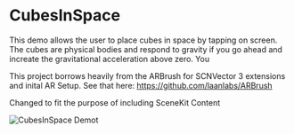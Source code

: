 # CubesInSpace
This  demo allows the user to place cubes in space by tapping on screen. The cubes are physical bodies and respond to gravity if you go ahead and increate the gravitational acceleration above zero. You 

This project borrows heavily from the ARBrush for SCNVector 3 extensions and inital AR Setup. See that here: https://github.com/laanlabs/ARBrush

Changed to fit the purpose of including SceneKit Content


![CubesInSpace Demot](https://g.redditmedia.com/g7hPJQO7gUG_KTe1Z9Ahh_BtTuLK5_mqTZ4Ho13b9IA.gif?fm=mp4&mp4-fragmented=false&s=baab3005009d52c1b919a902d3cabc83)



